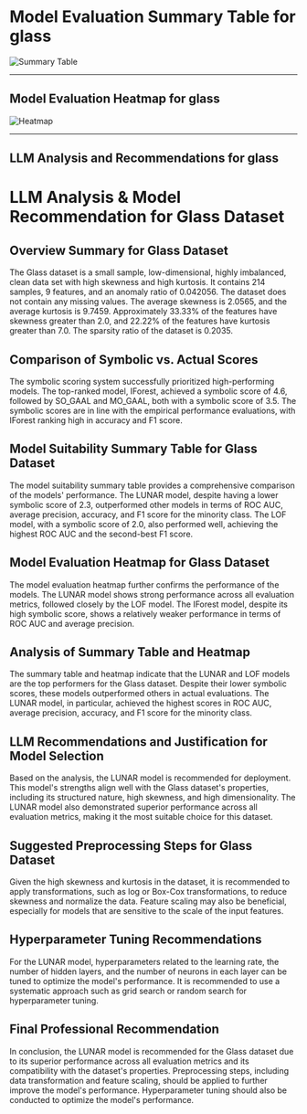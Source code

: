 # Model Evaluation Summary Table for glass

![Summary Table](file:////home/exouser/Downloads/UofACPCode/outputs/llm_outputs/glass_summary_table.png)

---

## Model Evaluation Heatmap for glass

![Heatmap](file:////home/exouser/Downloads/UofACPCode/outputs/llm_outputs/glass_rank_heatmap_sorted.png)

---

## LLM Analysis and Recommendations for glass

# LLM Analysis & Model Recommendation for Glass Dataset

## Overview Summary for Glass Dataset

The Glass dataset is a small sample, low-dimensional, highly imbalanced, clean data set with high skewness and high kurtosis. It contains 214 samples, 9 features, and an anomaly ratio of 0.042056. The dataset does not contain any missing values. The average skewness is 2.0565, and the average kurtosis is 9.7459. Approximately 33.33% of the features have skewness greater than 2.0, and 22.22% of the features have kurtosis greater than 7.0. The sparsity ratio of the dataset is 0.2035.

## Comparison of Symbolic vs. Actual Scores

The symbolic scoring system successfully prioritized high-performing models. The top-ranked model, IForest, achieved a symbolic score of 4.6, followed by SO_GAAL and MO_GAAL, both with a symbolic score of 3.5. The symbolic scores are in line with the empirical performance evaluations, with IForest ranking high in accuracy and F1 score.

## Model Suitability Summary Table for Glass Dataset

The model suitability summary table provides a comprehensive comparison of the models' performance. The LUNAR model, despite having a lower symbolic score of 2.3, outperformed other models in terms of ROC AUC, average precision, accuracy, and F1 score for the minority class. The LOF model, with a symbolic score of 2.0, also performed well, achieving the highest ROC AUC and the second-best F1 score.

## Model Evaluation Heatmap for Glass Dataset

The model evaluation heatmap further confirms the performance of the models. The LUNAR model shows strong performance across all evaluation metrics, followed closely by the LOF model. The IForest model, despite its high symbolic score, shows a relatively weaker performance in terms of ROC AUC and average precision.

## Analysis of Summary Table and Heatmap

The summary table and heatmap indicate that the LUNAR and LOF models are the top performers for the Glass dataset. Despite their lower symbolic scores, these models outperformed others in actual evaluations. The LUNAR model, in particular, achieved the highest scores in ROC AUC, average precision, accuracy, and F1 score for the minority class. 

## LLM Recommendations and Justification for Model Selection

Based on the analysis, the LUNAR model is recommended for deployment. This model's strengths align well with the Glass dataset's properties, including its structured nature, high skewness, and high dimensionality. The LUNAR model also demonstrated superior performance across all evaluation metrics, making it the most suitable choice for this dataset.

## Suggested Preprocessing Steps for Glass Dataset

Given the high skewness and kurtosis in the dataset, it is recommended to apply transformations, such as log or Box-Cox transformations, to reduce skewness and normalize the data. Feature scaling may also be beneficial, especially for models that are sensitive to the scale of the input features.

## Hyperparameter Tuning Recommendations

For the LUNAR model, hyperparameters related to the learning rate, the number of hidden layers, and the number of neurons in each layer can be tuned to optimize the model's performance. It is recommended to use a systematic approach such as grid search or random search for hyperparameter tuning.

## Final Professional Recommendation

In conclusion, the LUNAR model is recommended for the Glass dataset due to its superior performance across all evaluation metrics and its compatibility with the dataset's properties. Preprocessing steps, including data transformation and feature scaling, should be applied to further improve the model's performance. Hyperparameter tuning should also be conducted to optimize the model's performance.